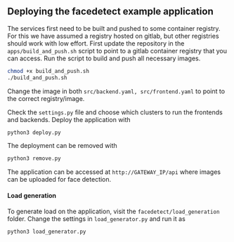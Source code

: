 ## Deploying the facedetect example application

The services first need to be built and pushed to some container registry. For this we have assumed a registry hosted on gitlab, but other registries should work with low effort. First update the repository in the `apps/build_and_push.sh` script to point to a gitlab container registry that you can access. Run the script to build and push all necessary images.

```bash
chmod +x build_and_push.sh
./build_and_push.sh
```

Change the image in both `src/backend.yaml, src/frontend.yaml` to point to the correct registry/image.  

Check the `settings.py` file and choose which clusters to run the frontends and backends. Deploy the application with

```bash
python3 deploy.py
```

The deployment can be removed with

```bash
python3 remove.py
```

The application can be accessed at  `http://GATEWAY_IP/api` where images can be uploaded for face detection. 

#### Load generation

To generate load on the application, visit the `facedetect/load_generation` folder. Change the settings in `load_generator.py` and run it as

```
python3 load_generator.py
```



